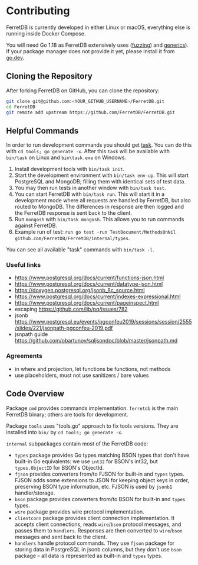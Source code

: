 # Contributing

FerretDB is currently developed in either Linux or macOS, everything else is running inside Docker Compose.

You will need Go 1.18 as FerretDB extensively uses ([fuzzing](https://go.dev/doc/tutorial/fuzz)) and [generics](https://go.dev/doc/tutorial/generics)).
If your package manager does not provide it yet, please install it from [go.dev](https://go.dev/dl/).

## Cloning the Repository

After forking FerretDB on GitHub, you can clone the repository:

```sh
git clone git@github.com:<YOUR_GITHUB_USERNAME>/FerretDB.git
cd FerretDB
git remote add upstream https://github.com/FerretDB/FerretDB.git
```

## Helpful Commands

In order to run development commands you should get [task](https://taskfile.dev/).
You can do this with `cd tools; go generate -x`.
After this `task` will be available with `bin/task` on Linux and `bin\task.exe` on Windows.

1. Install development tools with `bin/task init`.
2. Start the development environment with `bin/task env-up`.
   This will start PostgreSQL and MongoDB; filling them with identical sets of test data.
3. You may then run tests in another window with `bin/task test`.
4. You can start FerretDB with `bin/task run`.
   This will start it in a development mode where all requests are handled by FerretDB, but also routed to MongoDB.
   The differences in response are then logged and the FerretDB response is sent back to the client.
5. Run `mongosh` with `bin/task mongosh`.
   This allows you to run commands against FerretDB.
6. Example run of test: `run go test -run TestDocument/MethodsOnNil github.com/FerretDB/FerretDB/internal/types`.

You can see all available "task" commands with `bin/task -l`.


### Useful links

* https://www.postgresql.org/docs/current/functions-json.html
* https://www.postgresql.org/docs/current/datatype-json.html
* https://doxygen.postgresql.org/jsonb_8c_source.html
* https://www.postgresql.org/docs/current/indexes-expressional.html
* https://www.postgresql.org/docs/current/pageinspect.html
* escaping https://github.com/lib/pq/issues/782
* jsonb https://www.postgresql.eu/events/pgconfeu2019/sessions/session/2555/slides/221/jsonpath-pgconfeu-2019.pdf
* jsnpath guide https://github.com/obartunov/sqljsondoc/blob/master/jsonpath.md

### Agreements

* in where and projection, let functions be functions, not methods
* use placeholders, must not use sanitizers / bare values
 

## Code Overview

Package `cmd` provides commands implementation. `ferretdb` is the main FerretDB binary; others are tools for development.

Package `tools` uses "tools.go" approach to fix tools versions. They are installed into `bin/` by `cd tools; go generate -x`.

`internal` subpackages contain most of the FerretDB code:
* `types` package provides Go types matching BSON types that don't have built-in Go equivalents: we use `int32` for BSON's int32, but `types.ObjectID` for BSON's ObjectId.
* `fjson` provides converters from/to FJSON for built-in and `types` types.
  FJSON adds some extensions to JSON for keeping object keys in order, preserving BSON type information, etc.
  FJSON is used by `jsonb1` handler/storage.
* `bson` package provides converters from/to BSON for built-in and `types` types.
* `wire` package provides wire protocol implementation.
* `clientconn` package provides client connection implementation.
  It accepts client connections, reads `wire`/`bson` protocol messages, and passes them to `handlers`.
  Responses are then converted to `wire`/`bson` messages and sent back to the client.
* `handlers` handle protocol commands.
  They use `fjson` package for storing data in PostgreSQL in jsonb columns, but they don't use `bson` package – all data is represented as built-in and `types` types.

